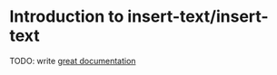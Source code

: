 # Introduction to insert-text/insert-text

TODO: write [great documentation](http://jacobian.org/writing/what-to-write/)
